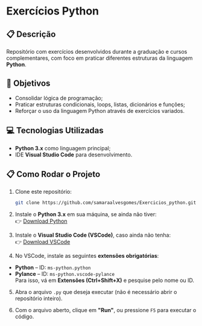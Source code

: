 # Exercícios Python

## 📋 Descrição  
Repositório com exercícios desenvolvidos durante a graduação e cursos complementares, com foco em praticar diferentes estruturas da linguagem **Python**.

## 🎯 Objetivos  
- Consolidar lógica de programação;  
- Praticar estruturas condicionais, loops, listas, dicionários e funções;  
- Reforçar o uso da linguagem Python através de exercícios variados.

## 💻 Tecnologias Utilizadas  
- **Python 3.x** como linguagem principal;  
- IDE **Visual Studio Code** para desenvolvimento.

## 📋 Como Rodar o Projeto  
1. Clone este repositório:  
   ```bash
   git clone https://github.com/samaraalvesgomes/Exercicios_python.git  
2. Instale o **Python 3.x** em sua máquina, se ainda não tiver:  
👉 [Download Python](https://www.python.org/downloads/)

3. Instale o **Visual Studio Code (VSCode)**, caso ainda não tenha:  
👉 [Download VSCode](https://code.visualstudio.com/)

4. No VSCode, instale as seguintes **extensões obrigatórias**:
- **Python** – ID: `ms-python.python`
- **Pylance** – ID: `ms-python.vscode-pylance`  
Para isso, vá em **Extensões (Ctrl+Shift+X)** e pesquise pelo nome ou ID.

5. Abra o arquivo `.py` que deseja executar (não é necessário abrir o repositório inteiro).

6. Com o arquivo aberto, clique em **"Run"**, ou pressione `F5` para executar o código.

